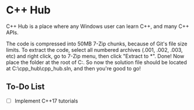 # C++ Hub
C++ Hub is a place where any Windows user can learn C++, and many C++ APIs.

The code is compressed into 50MB 7-Zip chunks, because of Git's file size limits. To extract the code, select all numbered archives (.001, .002, .003, etc) and right click, go to 7-Zip menu, then click "Extract to *\". Done! Now place the folder at the root of C:\. So now the solution file should be located at C:\cpp_hub\cpp_hub.sln, and then you're good to go!

## To-Do List
* [ ] Implement C++17 tutorials